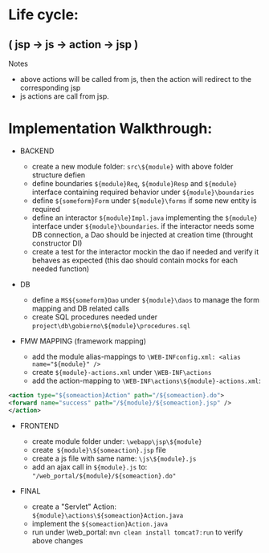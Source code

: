 


# Life cycle: 
## ( jsp -> js -> action -> jsp )


Notes
- above actions will be called from js, then the action will redirect to the corresponding jsp
- js actions are call from jsp.

# Implementation Walkthrough:

		
- BACKEND
  - create a new module folder: `src\${module}` with above folder structure defien
  - define boundaries `${module}Req`, `${module}Resp` and `${module}` interface containing required behavior under `${module}\boundaries`
  - define `${someform}Form` under `${module}\forms` if some new entity is required
  - define an interactor `${module}Impl.java` implementing the `${module}` interface under `${module}\boundaries`.
if the interactor needs some DB connection, a Dao should be injected at creation time (throught constructor DI)
  - create a test for the interactor mockin the dao if needed and verify it behaves as expected
(this dao should contain mocks for each needed function)

- DB
  - define a `MS${someform}Dao` under `${module}\daos` to manage the form mapping and DB related calls
  - create SQL procedures needed under `project\db\gobierno\${module}\procedures.sql`

- FMW MAPPING (framework mapping)
  - add the module alias-mappings to `\WEB-INFconfig.xml: <alias name="${module}" />`
  - create `${module}-actions.xml` under `\WEB-INF\actions`
  - add the action-mapping to `\WEB-INF\actions\${module}-actions.xml`:
 ```xml
<action type="${someaction}Action" path="/${someaction}.do">
<forward name="success" path="/${module}/${someaction}.jsp" />
</action>
```

- FRONTEND
  - create module folder under: `\webapp\jsp\${module}`
  - create` ${module}\${someaction}.jsp` file
  - create a js file with same name: `\js\${module}.js`
  - add an ajax call in `${module}.js` to: `"/web_portal/${module}/${someaction}.do"`

- FINAL
  - create a "Servlet" Action: `${module}\actions\${someaction}Action.java`
  - implement the `${someaction}Action.java`
  - run under \web_portal: `mvn clean install tomcat7:run` to verify above changes
